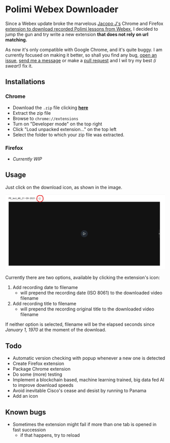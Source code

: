 # Polimi Webex Downloader

Since a Webex update broke the marvelous [Jacopo J's](https://github.com/jacopo-j/) Chrome and Firefox [extension to download recorded Polimi lessons from Webex](https://github.com/jacopo-j/WebXDownloader), I decided to jump the gun and try write a new extension **that does not rely on url matching.**

As now it's only compatible with Google Chrome, and it's quite buggy.
I am currently focused on making it better, so shall you find any bug, [open an issue](https://github.com/lorossi/polimi-webex-downloader/issues), [send me a message](https://github.com/lorossi) or make a [pull request](https://github.com/lorossi/polimi-webex-downloader/pulls) and I wil try my best *(i swear!)* fix it.

## Installations

### Chrome

* Download the `.zip` file clicking [**here**](https://github.com/lorossi/polimi-webex-downloader/archive/refs/heads/main.zip)
* Extract the zip file
* Browse to `chrome://extensions`
* Turn on "Developer mode" on the top right
* Click "Load unpacked extension..." on the top left
* Select the folder to which your zip file was extracted.

### Firefox

* *Currently WIP*

## Usage

Just click on the download icon, as shown in the image.

![img](/images/how_to_download.png)

Currently there are two options, available by clicking the extension's icon:

1. Add recording date to filename
   * will prepend the recording date (ISO 8061) to the downloaded video filename
2. Add recording title to filename
   * will prepend the recording original title to the downloaded video filename

If neither option is selected, filename will be the elapsed seconds since *January 1, 1970* at the moment of the download.

## Todo

* Automatic version checking with popup whenever a new one is detected
* Create Firefox extension
* Package Chrome extension
* Do some (more) testing
* Implement a blockchain based, machine learning trained, big data fed AI to improve download speeds
* Avoid inevitable Cisco's cease and desist by running to Panama
* Add an icon

## Known bugs

* Sometimes the extension might fail if more than one tab is opened in fast succession
  * if that happens, try to reload
